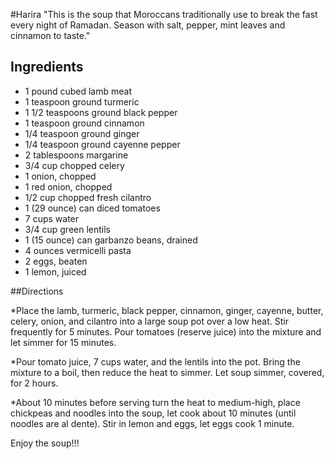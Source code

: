 #Harira
"This is the soup that Moroccans traditionally use to break the fast every night of Ramadan. Season with salt, pepper, mint leaves and cinnamon to taste."

## Ingredients  
* 1 pound cubed lamb meat
* 1 teaspoon ground turmeric
* 1 1/2 teaspoons ground black pepper
* 1 teaspoon ground cinnamon
* 1/4 teaspoon ground ginger
* 1/4 teaspoon ground cayenne pepper
* 2 tablespoons margarine
* 3/4 cup chopped celery
* 1 onion, chopped
* 1 red onion, chopped
* 1/2 cup chopped fresh cilantro
* 1 (29 ounce) can diced tomatoes
* 7 cups water
* 3/4 cup green lentils
* 1 (15 ounce) can garbanzo beans, drained
* 4 ounces vermicelli pasta
* 2 eggs, beaten
* 1 lemon, juiced

##Directions

*Place the lamb, turmeric, black pepper, cinnamon, ginger, cayenne, butter, celery, onion, and cilantro into a large soup pot over a low heat. Stir frequently for 5 minutes. Pour tomatoes (reserve juice) into the mixture and let simmer for 15 minutes.

*Pour tomato juice, 7 cups water, and the lentils into the pot. Bring the mixture to a boil, then reduce the heat to simmer. Let soup simmer, covered, for 2 hours.

*About 10 minutes before serving turn the heat to medium-high, place chickpeas and noodles into the soup, let cook about 10 minutes (until noodles are al dente). Stir in lemon and eggs, let eggs cook 1 minute.

Enjoy the soup!!!
